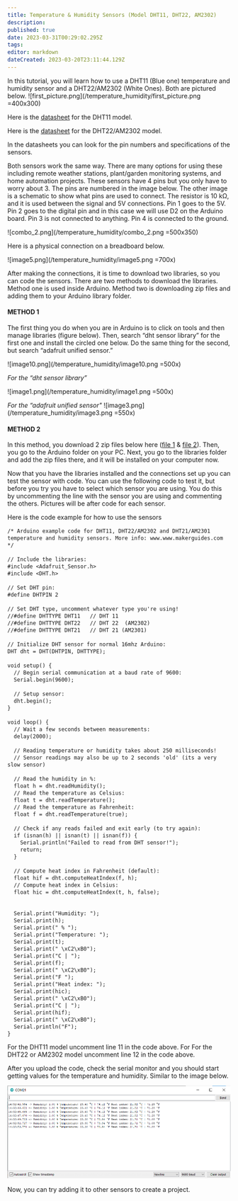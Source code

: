 ```yaml
---
title: Temperature & Humidity Sensors (Model DHT11, DHT22, AM2302)
description: 
published: true
date: 2023-03-31T00:29:02.295Z
tags: 
editor: markdown
dateCreated: 2023-03-20T23:11:44.129Z
---
```


In this tutorial, you will learn how to use a DHT11 (Blue one) temperature and humidity sensor and a DHT22/AM2302 (White Ones). Both are pictured below.
![first_picture.png](/temperature_humidity/first_picture.png =400x300)

Here is the [datasheet](https://www.makerguides.com/wp-content/uploads/2019/02/DHT11-Datasheet.pdf) for the DHT11 model.

Here is the [datasheet](https://www.makerguides.com/wp-content/uploads/2019/02/DHT22-AM2302-Datasheet.pdf) for the DHT22/AM2302 model.

In the datasheets you can look for the pin numbers and specifications of the sensors. 

Both sensors work the same way. There are many options for using these including remote weather stations, plant/garden monitoring systems, and home automation projects. 
These sensors have 4 pins but you only have to worry about 3. The pins are numbered in the image below. The other image is a schematic to show what pins are used to connect. The resistor is 10 kΩ, and it is used between the signal and 5V connections. Pin 1 goes to the 5V. Pin 2 goes to the digital pin and in this case we will use D2 on the Arduino board. Pin 3 is not connected to anything. Pin 4 is connected to the ground. 

![combo_2.png](/temperature_humidity/combo_2.png =500x350)

Here is a physical connection on a breadboard below. 

![image5.png](/temperature_humidity/image5.png =700x)

After making the connections, it is time to download two libraries, so you can code the sensors. There are two methods to download the libraries. Method one is used inside Arduino. Method two is downloading zip files and adding them to your Arduino library folder. 

#### METHOD 1
The first thing you do when you are in Arduino is to click on tools and then manage libraries (figure below). Then, search “dht sensor library” for the first one and install the circled one below. Do the same thing for the second, but search “adafruit unified sensor.”

![image10.png](/temperature_humidity/image10.png =500x)

*For the “dht sensor library”*

![image1.png](/temperature_humidity/image1.png =500x)

*For the “adafruit unified sensor"*
![image3.png](/temperature_humidity/image3.png =550x)


#### METHOD 2
In this method, you download 2 zip files below here ([file 1](https://www.makerguides.com/wp-content/uploads/2019/02/DHT-sensor-library-master.zip) & [file 2](https://www.makerguides.com/wp-content/uploads/2019/02/Adafruit_Sensor-master.zip)). Then, you go to the Arduino folder on your PC. Next, you go to the libraries folder and add the zip files there, and it will be installed on your computer now. 

Now that you have the libraries installed and the connections set up you can test the sensor with code. You can use the following code to test it, but before you try you have to select which sensor you are using. You do this by uncommenting the line with the sensor you are using and commenting the others. Pictures will be after code for each sensor. 

Here is the code example for how to use the sensors

```
/* Arduino example code for DHT11, DHT22/AM2302 and DHT21/AM2301 temperature and humidity sensors. More info: www.www.makerguides.com */

// Include the libraries:
#include <Adafruit_Sensor.h>
#include <DHT.h>

// Set DHT pin:
#define DHTPIN 2

// Set DHT type, uncomment whatever type you're using!
//#define DHTTYPE DHT11   // DHT 11 
//#define DHTTYPE DHT22   // DHT 22  (AM2302)
//#define DHTTYPE DHT21   // DHT 21 (AM2301)

// Initialize DHT sensor for normal 16mhz Arduino:
DHT dht = DHT(DHTPIN, DHTTYPE);

void setup() {
  // Begin serial communication at a baud rate of 9600:
  Serial.begin(9600);

  // Setup sensor:
  dht.begin();
}

void loop() {
  // Wait a few seconds between measurements:
  delay(2000);

  // Reading temperature or humidity takes about 250 milliseconds!
  // Sensor readings may also be up to 2 seconds 'old' (its a very slow sensor)

  // Read the humidity in %:
  float h = dht.readHumidity();
  // Read the temperature as Celsius:
  float t = dht.readTemperature();
  // Read the temperature as Fahrenheit:
  float f = dht.readTemperature(true);

  // Check if any reads failed and exit early (to try again):
  if (isnan(h) || isnan(t) || isnan(f)) {
    Serial.println("Failed to read from DHT sensor!");
    return;
  }

  // Compute heat index in Fahrenheit (default):
  float hif = dht.computeHeatIndex(f, h);
  // Compute heat index in Celsius:
  float hic = dht.computeHeatIndex(t, h, false);


  Serial.print("Humidity: ");
  Serial.print(h);
  Serial.print(" % ");
  Serial.print("Temperature: ");
  Serial.print(t);
  Serial.print(" \xC2\xB0");
  Serial.print("C | ");
  Serial.print(f);
  Serial.print(" \xC2\xB0");
  Serial.print("F ");
  Serial.print("Heat index: ");
  Serial.print(hic);
  Serial.print(" \xC2\xB0");
  Serial.print("C | ");
  Serial.print(hif);
  Serial.print(" \xC2\xB0");
  Serial.println("F");
}
```

For the DHT11 model uncomment line 11 in the code above. 
For For the DHT22 or AM2302 model uncomment line 12 in the code above. 

After you upload the code, check the serial monitor and you should start getting values for the temperature and humidity. Similar to the image below. 

![image7.png](/temperature_humidity/image7.png)


Now, you can try adding it to other sensors to create a project.
